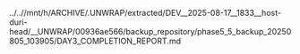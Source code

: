 ../..//mnt/h/ARCHIVE/.UNWRAP/extracted/DEV__2025-08-17__1833__host-duri-head/__UNWRAP/00936ae566/backup_repository/phase5_5_backup_20250805_103905/DAY3_COMPLETION_REPORT.md